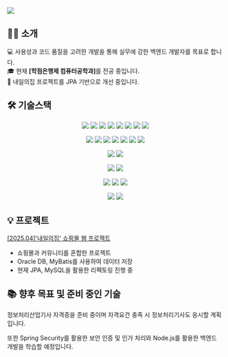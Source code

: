 <img src="https://capsule-render.vercel.app/api?type=waving&color=beff9e&height=200&section=header&text=안녕하세요,%20LimHyeonKyu%20입니다👋&fontSize=30" />



## 👨‍💻 소개
💻 사용성과 코드 품질을 고려한 개발을 통해 실무에 강한 백엔드 개발자를 목표로 합니다.<br>
🎓 현재 <b>[학점은행제 컴퓨터공학과]</b>를 전공 중입니다.<br>
🚀 내일의집 프로젝트를 JPA 기반으로 개선 중입니다.<br>



## 🛠️ 기술스택
<div align="center">
<img src="https://img.shields.io/badge/java-%23ED8B00.svg?style=for-the-badge&logo=openjdk&logoColor=white" /> <img src="https://img.shields.io/badge/spring-%236DB33F.svg?style=for-the-badge&logo=spring&logoColor=white" /> <img src="https://img.shields.io/badge/SpringBoot-%236DB33F.svg?style=for-the-badge&logo=spring&logoColor=white" /> <img src="https://img.shields.io/badge/python-3670A0?style=for-the-badge&logo=python&logoColor=ffdd54" /> <img src="https://img.shields.io/badge/MyBatis-F80000?style=for-the-badge&logo=oracle&logoColor=white" /> <img src="https://img.shields.io/badge/Apache%20Maven-C71A36?style=for-the-badge&logo=Apache%20Maven&logoColor=white" /> <img src="https://img.shields.io/badge/jpa-%23ED8B00.svg?style=for-the-badge&logoColor=white" /> <img src="https://img.shields.io/badge/Thymeleaf-%23005C0F.svg?style=for-the-badge&logo=Thymeleaf&logoColor=white" />


<img src="https://img.shields.io/badge/html5-%23E34F26.svg?style=for-the-badge&logo=html5&logoColor=white" /> <img src="https://img.shields.io/badge/css3-%231572B6.svg?style=for-the-badge&logo=css3&logoColor=white" /> <img src="https://img.shields.io/badge/jquery-%230769AD.svg?style=for-the-badge&logo=jquery&logoColor=white" /> <img src="https://img.shields.io/badge/AJAX-%230769AD.svg?style=for-the-badge&logo=jquery&logoColor=white" /> <img src="https://img.shields.io/badge/javascript-%23323330.svg?style=for-the-badge&logo=javascript&logoColor=%23F7DF1E" /> <img src="https://img.shields.io/badge/JSTL-%23323330.svg?style=for-the-badge&logo=javascript&logoColor=%23F7DF1E" /> <img src="https://img.shields.io/badge/Tiles-%23323330.svg?style=for-the-badge&logo=javascript&logoColor=%23F7DF1E" />


<img src="https://img.shields.io/badge/Oracle-F80000?style=for-the-badge&logo=oracle&logoColor=white" /> <img src="https://img.shields.io/badge/mysql-4479A1.svg?style=for-the-badge&logo=mysql&logoColor=white" />


<img src="https://img.shields.io/badge/github-%23121011.svg?style=for-the-badge&logo=github&logoColor=white" /> <img src="https://img.shields.io/badge/docker-%230db7ed.svg?style=for-the-badge&logo=docker&logoColor=white)" />

 
<img src="https://img.shields.io/badge/apache%20tomcat-%23F8DC75.svg?style=for-the-badge&logo=apache-tomcat&logoColor=black" /> <img src="https://img.shields.io/badge/AWS-%23FF9900.svg?style=for-the-badge&logo=amazon-aws&logoColor=white" /> <img src="https://img.shields.io/badge/Ubuntu-E95420?style=for-the-badge&logo=ubuntu&logoColor=white" />


<img src="https://img.shields.io/badge/Eclipse-FE7A16.svg?style=for-the-badge&logo=Eclipse&logoColor=white" />
<img src="https://img.shields.io/badge/Visual%20Studio-5C2D91.svg?style=for-the-badge&logo=visual-studio&logoColor=white" />
</div>



## 💡 프로젝트
<a href="https://github.com/Ppanggyu/naeilhome.git">[2025.04]'내일의집' 쇼핑몰 웹 프로젝트</a>

- 쇼핑몰과 커뮤니티를 혼합한 프로젝트
- Oracle DB, MyBatis를 사용하여 데이터 저장
- 현재 JPA, MySQL을 활용한 리펙토링 진행 중



## 📚 향후 목표 및 준비 중인 기술
정보처리산업기사 자격증을 준비 중이며 자격요건 충족 시 정보처리기사도 응시할 계획입니다.

또한 Spring Security를 활용한 보안 인증 및 인가 처리와 Node.js를 활용한 백엔드 개발을 학습할 예정입니다.


